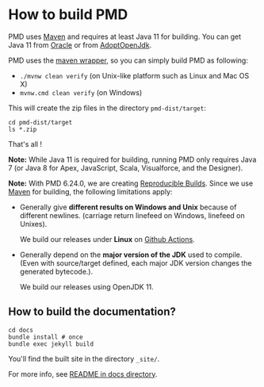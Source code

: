 # How to build PMD

PMD uses [Maven](https://maven.apache.org/) and requires at least Java 11 for building.
You can get Java 11 from [Oracle](http://www.oracle.com/technetwork/java/javase/downloads/index.html)
or from [AdoptOpenJdk](https://adoptopenjdk.net/).

PMD uses the [maven wrapper](https://github.com/takari/maven-wrapper), so you can simply build PMD as following:

*   `./mvnw clean verify` (on Unix-like platform such as Linux and Mac OS X)
*   `mvnw.cmd clean verify` (on Windows)

This will create the zip files in the directory `pmd-dist/target`:

    cd pmd-dist/target
    ls *.zip

That's all !

**Note:** While Java 11 is required for building, running PMD only requires Java 7
(or Java 8 for Apex, JavaScript, Scala, Visualforce, and the Designer).

**Note:** With PMD 6.24.0, we are creating [Reproducible Builds](https://reproducible-builds.org/). Since we use
[Maven](https://maven.apache.org/guides/mini/guide-reproducible-builds.html) for building, the following
limitations apply:

*   Generally give **different results on Windows and Unix** because of different newlines.
    (carriage return linefeed on Windows, linefeed on Unixes).
    
    We build our releases under **Linux** on [Github Actions](https://github.com/pmd/pmd/actions).

*   Generally depend on the **major version of the JDK** used to compile. (Even with source/target defined,
    each major JDK version changes the generated bytecode.).
    
    We build our releases using OpenJDK 11.

## How to build the documentation?

    cd docs
    bundle install # once
    bundle exec jekyll build

You'll find the built site in the directory `_site/`.

For more info, see [README in docs directory](docs/README.md).
